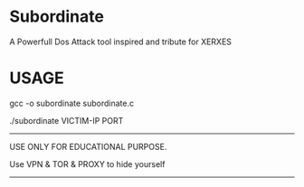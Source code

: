# Subordinate
A Powerfull Dos Attack tool inspired and tribute for XERXES


# USAGE
gcc -o subordinate subordinate.c

./subordinate VICTIM-IP PORT



***************************************************************

USE ONLY FOR EDUCATIONAL PURPOSE.

Use VPN & TOR & PROXY to hide yourself


***************************************************************
